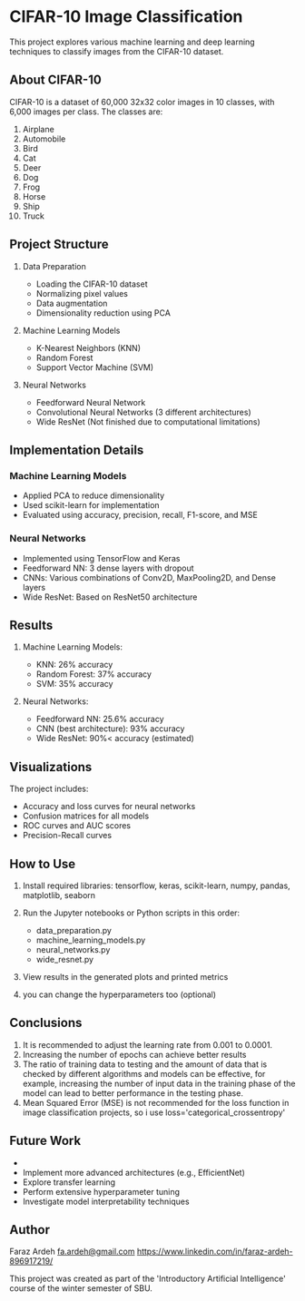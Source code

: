 # CIFAR-10 Image Classification

This project explores various machine learning and deep learning techniques to classify images from the CIFAR-10 dataset.

## About CIFAR-10

CIFAR-10 is a dataset of 60,000 32x32 color images in 10 classes, with 6,000 images per class. The classes are:

1. Airplane
2. Automobile
3. Bird
4. Cat
5. Deer
6. Dog
7. Frog
8. Horse
9. Ship
10. Truck

## Project Structure

1. Data Preparation
   - Loading the CIFAR-10 dataset
   - Normalizing pixel values
   - Data augmentation
   - Dimensionality reduction using PCA

2. Machine Learning Models
   - K-Nearest Neighbors (KNN)
   - Random Forest
   - Support Vector Machine (SVM)

3. Neural Networks
   - Feedforward Neural Network
   - Convolutional Neural Networks (3 different architectures)
   - Wide ResNet (Not finished due to computational limitations)

## Implementation Details

### Machine Learning Models
- Applied PCA to reduce dimensionality
- Used scikit-learn for implementation
- Evaluated using accuracy, precision, recall, F1-score, and MSE

### Neural Networks
- Implemented using TensorFlow and Keras
- Feedforward NN: 3 dense layers with dropout
- CNNs: Various combinations of Conv2D, MaxPooling2D, and Dense layers
- Wide ResNet: Based on ResNet50 architecture

## Results

1. Machine Learning Models:
   - KNN: 26% accuracy
   - Random Forest: 37% accuracy
   - SVM: 35% accuracy

2. Neural Networks:
   - Feedforward NN: 25.6% accuracy
   - CNN (best architecture): 93% accuracy
   - Wide ResNet: 90%< accuracy (estimated)

## Visualizations

The project includes:
- Accuracy and loss curves for neural networks
- Confusion matrices for all models
- ROC curves and AUC scores
- Precision-Recall curves

## How to Use

1. Install required libraries:
   tensorflow, keras, scikit-learn, numpy, pandas, matplotlib, seaborn

2. Run the Jupyter notebooks or Python scripts in this order:
   - data_preparation.py
   - machine_learning_models.py
   - neural_networks.py
   - wide_resnet.py

3. View results in the generated plots and printed metrics
4. you can change the hyperparameters too (optional)

## Conclusions
 
1. It is recommended to adjust the learning rate from 0.001 to 0.0001.
2. Increasing the number of epochs can achieve better results
3. The ratio of training data to testing and the amount of data that is checked by different algorithms and models can be effective, for example, increasing the number of input data in the training phase of the model can lead to better performance in the testing phase.
4. Mean Squared Error (MSE) is not recommended for the loss function in image classification projects, so i use loss='categorical_crossentropy'

## Future Work

- 
- Implement more advanced architectures (e.g., EfficientNet)
- Explore transfer learning
- Perform extensive hyperparameter tuning
- Investigate model interpretability techniques

## Author

Faraz Ardeh 
fa.ardeh@gmail.com
https://www.linkedin.com/in/faraz-ardeh-896917219/

This project was created as part of the 'Introductory Artificial Intelligence' course of the winter semester of SBU.
